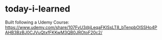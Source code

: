 # today-i-learned
Built following a Udemy Course: https://www.udemy.com/share/107FvU3@jLeqaFKlSsLT8_bTenpbOlSSHo4PAHB3BzBJ0CJVuQtxfFKKwM3QB0JROtoF20c2/
